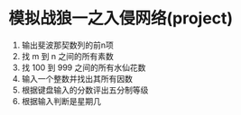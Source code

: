 # 模拟战狼一之入侵网络(project)

1. 输出斐波那契数列的前n项
2. 找 m 到 n 之间的所有素数
3. 找 100 到 999 之间的所有水仙花数
4. 输入一个整数并找出其所有因数
5. 根据键盘输入的分数评出五分制等级
6. 根据输入判断是星期几
